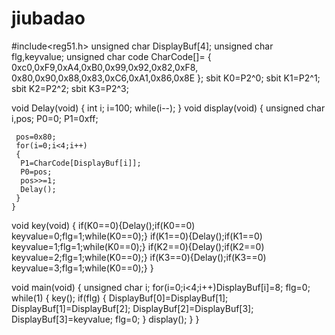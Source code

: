 jiubadao
========
#include<reg51.h>
   unsigned char DisplayBuf[4];
   unsigned char flg,keyvalue;
   unsigned char code CharCode[]=
   {
    0xc0,0xF9,0xA4,0xB0,0x99,0x92,0x82,0xF8,
	0x80,0x90,0x88,0x83,0xC6,0xA1,0x86,0x8E
   };
   sbit  K0=P2^0;
   sbit  K1=P2^1;
   sbit  K2=P2^2;
   sbit  K3=P2^3;

   void Delay(void)
   {
   	 int i;
	 i=100;
	 while(i--);
   }
   void display(void)
   {
   	unsigned char i,pos;
	P0=0;
	P1=0xff;
		
	 pos=0x80;
	 for(i=0;i<4;i++)
	 {
	  P1=CharCode[DisplayBuf[i]];
	  P0=pos;
	  pos>>=1;
	  Delay();
	 }
	}
   
   void key(void)
   { 
     if(K0==0){Delay();if(K0==0) keyvalue=0;flg=1;while(K0==0);}
	 if(K1==0){Delay();if(K1==0) keyvalue=1;flg=1;while(K0==0);}
	 if(K2==0){Delay();if(K2==0) keyvalue=2;flg=1;while(K0==0);}
	 if(K3==0){Delay();if(K3==0) keyvalue=3;flg=1;while(K0==0);}
   }

 void main(void)
 {	unsigned char i;
    for(i=0;i<4;i++)DisplayBuf[i]=8;
    flg=0;
    while(1)
    {  key();
	   if(flg)
	   { 
	   DisplayBuf[0]=DisplayBuf[1];
	   DisplayBuf[1]=DisplayBuf[2];
	   DisplayBuf[2]=DisplayBuf[3];
	     DisplayBuf[3]=keyvalue;
		 flg=0;
		 }
       display();
   }
 }

